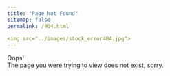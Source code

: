 ```yaml
---
title: "Page Not Found"
sitemap: false
permalink: /404.html

<img src="../images/stock_error404.jpg">
---
```


Oops! <br/> The page you were trying to view does not exist, sorry. </br>
